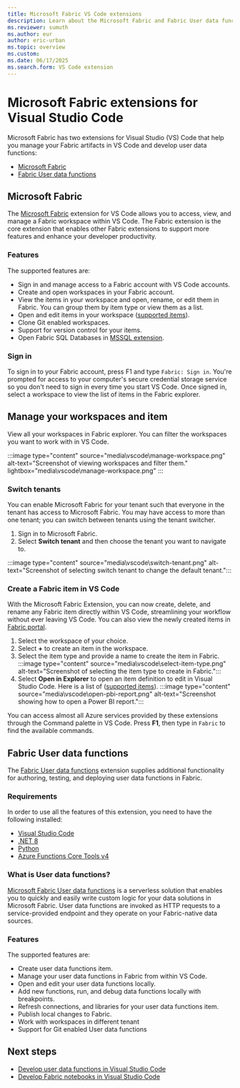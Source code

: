 ```yaml
---
title: Microsoft Fabric VS Code extensions
description: Learn about the Microsoft Fabric and Fabric User data functions extensions for Visual Studio Code to support local development and debugging. 
ms.reviewer: sumuth
ms.author: eur
author: eric-urban
ms.topic: overview
ms.custom:
ms.date: 06/17/2025
ms.search.form: VS Code extension
---
```


# Microsoft Fabric extensions for Visual Studio Code

Microsoft Fabric has two extensions for Visual Studio (VS) Code that help you manage your Fabric artifacts in VS Code and develop user data functions:

- [Microsoft Fabric](https://marketplace.visualstudio.com/items?itemName=fabric.vscode-fabric)
- [Fabric User data functions](https://marketplace.visualstudio.com/items?itemName=fabric.vscode-fabric-functions)

## Microsoft Fabric 

The [Microsoft Fabric](https://marketplace.visualstudio.com/items?itemName=fabric.vscode-fabric) extension for VS Code allows you to access, view, and manage a Fabric workspace within VS Code. The Fabric extension is the core extension that enables other Fabric extensions to support more features and enhance your developer productivity.

### Features

The supported features are:

- Sign in and manage access to a Fabric account with VS Code accounts.
- Create and open workspaces in your Fabric account.
- View the items in your workspace and open, rename, or edit them in Fabric. You can group them by item type or view them as a list.
- Open and edit items in your workspace ([supported items](/rest/api/fabric/articles/item-management/definitions/item-definition-overview)).
- Clone Git enabled workspaces.
- Support for version control for your items.
- Open Fabric SQL Databases in [MSSQL extension](https://marketplace.visualstudio.com/items?itemName=ms-mssql.mssql).

### Sign in

To sign in to your Fabric account, press F1 and type `Fabric: Sign in`. You're prompted for access to your computer's secure credential storage service so you don't need to sign in every time you start VS Code. Once signed in, select a workspace to view the list of items in the Fabric explorer.

## Manage your workspaces and item
View all your workspaces in Fabric explorer. You can filter the workspaces you want to work with in VS Code. 

:::image type="content" source="media\vscode\manage-workspace.png" alt-text="Screenshot of viewing workspaces and filter them." lightbox="media\vscode\manage-workspace.png" :::

### Switch tenants

You can enable Microsoft Fabric for your tenant  such that everyone in the tenant has access to Microsoft Fabric. You may have access to more than one tenant; you can switch between tenants using the tenant switcher.

1. Sign in to Microsoft Fabric.
2. Select **Switch tenant** and  then choose the tenant you want to navigate to.

  :::image type="content" source="media\vscode\switch-tenant.png" alt-text="Screenshot of selecting switch tenant to change the default tenant.":::

### Create a Fabric item in VS Code

With the Microsoft Fabric Extension, you can now create, delete, and rename any Fabric item directly within VS Code, streamlining your workflow without ever leaving VS Code. You can also view the newly created items in [Fabric portal](https://app.fabric.microsoft.com).

1. Select the workspace of your choice.
2. Select **+** to create an item in the workspace.   
3. Select the item type and provide a name to create the item in Fabric. 
   :::image type="content" source="media\vscode\select-item-type.png" alt-text="Screenshot of selecting the item type to create in Fabric.":::
3. Select **Open in Explorer** to open an item definition to edit in Visual Studio Code. Here is a list of ([supported items](/rest/api/fabric/articles/item-management/definitions/item-definition-overview)).
   :::image type="content" source="media\vscode\open-pbi-report.png" alt-text="Screenshot showing how to open a Power BI report.":::
   
You can access almost all Azure services provided by these extensions through the Command palette in VS Code. Press **F1**, then type in `Fabric` to find the available commands.

## Fabric User data functions

The [Fabric User data functions](https://marketplace.visualstudio.com/items?itemName=fabric.vscode-fabric-functions) extension supplies additional functionality for authoring, testing, and deploying user data functions in Fabric.

### Requirements

In order to use all the features of this extension, you need to have the following installed:

- [Visual Studio Code](https://code.visualstudio.com/)
- [.NET 8](https://dotnet.microsoft.com/download)
- [Python](https://www.python.org/downloads/)
- [Azure Functions Core Tools v4](/azure/azure-functions/functions-run-local)

### What is User data functions?

[Microsoft Fabric User data functions](./user-data-functions/create-user-data-functions-portal.md) is a serverless solution that enables you to quickly and easily write custom logic for your data solutions in Microsoft Fabric. User data functions are invoked as HTTP requests to a service-provided endpoint and they operate on your Fabric-native data sources.

### Features

The supported features are:

- Create user data functions item.
- Manage your user data functions in Fabric from within VS Code.
- Open and edit your user data functions locally.
- Add new functions, run, and debug data functions locally with breakpoints.
- Refresh connections, and libraries for your user data functions item.
- Publish local changes to Fabric.
- Work with workspaces in different tenant
- Support for Git enabled User data functions 


## Next steps

- [Develop user data functions in Visual Studio Code](./user-data-functions/create-user-data-functions-vs-code.md)
- [Develop Fabric notebooks in Visual Studio Code](./setup-vs-code-extension.md)

